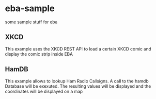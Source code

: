 # eba-sample

some sample stuff for eba

## XKCD 

This example uses the XKCD REST API to load a certain XKCD comic and display the comic strip inside EBA

## HamDB

This example allows to lookup Ham Radio Callsigns.
A call to the hamdb Database will be exexuted. The resulting values will be displayed and the coordinates will be displayed on a map



